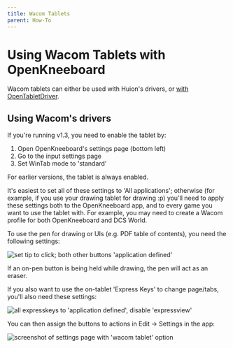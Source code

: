 ```yaml
---
title: Wacom Tablets
parent: How-To
---
```


# Using Wacom Tablets with OpenKneeboard

Wacom tablets can either be used with Huion's drivers, or [with OpenTabletDriver](https://go.openkneeboard.com/otd-ipc).

## Using Wacom's drivers

If you're running v1.3, you need to enable the tablet by:

1. Open OpenKneeboard's settings page (bottom left)
2. Go to the input settings page
3. Set WinTab mode to 'standard'

For earlier versions, the tablet is always enabled.

It's easiest to set all of these settings to 'All applications'; otherwise (for example, if you use your
drawing tablet for drawing :p) you'll need to apply these settings both to the OpenKneeboard app, and to
every game you want to use the tablet with. For example, you may need to create a Wacom profile for both
OpenKneeboard and DCS World.

To use the pen for drawing or UIs (e.g. PDF table of contents), you need the
following settings:

![set tip to click; both other buttons 'application defined'](../screenshotswacom-pen-settings.png)

If an on-pen button is being held while drawing, the pen will act as an eraser.

If you also want to use the on-tablet 'Express Keys' to change page/tabs, you'll
also need these settings:

![all expresskeys to 'application defined', disable 'expressview'](../screenshotswacom-tablet-settings.png)

You can then assign the buttons to actions in Edit -> Settings in the app:

![screenshot of settings page with 'wacom tablet' option](../screenshotswacom-expresskey-bindings.png)
